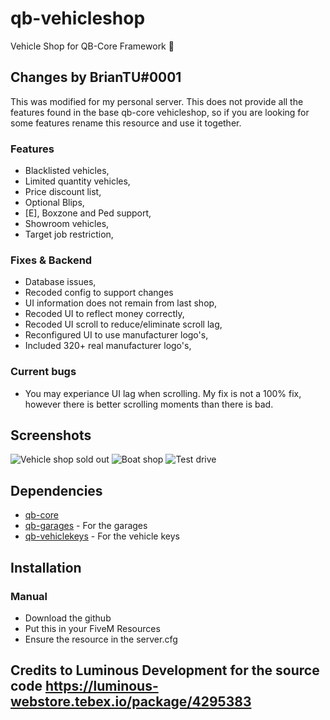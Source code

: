 # qb-vehicleshop
Vehicle Shop for QB-Core Framework :car:

## Changes by BrianTU#0001
This was modified for my personal server. This does not provide all the features found in the base qb-core vehicleshop, so if you are looking for some features rename this resource and use it together.

### Features
- Blacklisted vehicles,
- Limited quantity vehicles,
- Price discount list,
- Optional Blips,
- [E], Boxzone and Ped support,
- Showroom vehicles,
- Target job restriction,

### Fixes & Backend
- Database issues,
- Recoded config to support changes
- UI information does not remain from last shop,
- Recoded UI to reflect money correctly,
- Recoded UI scroll to reduce/eliminate scroll lag,
- Reconfigured UI to use manufacturer logo's,
- Included 320+ real manufacturer logo's,

### Current bugs
- You may experiance UI lag when scrolling. My fix is not a 100% fix, however there is better scrolling moments than there is bad.

## Screenshots
![Vehicle shop sold out](https://cdn.discordapp.com/attachments/995530981400395847/1056051686642286613/image.png)
![Boat shop](https://cdn.discordapp.com/attachments/995530981400395847/1056051686927519824/image.png)
![Test drive](https://imgur.com/omvRCbG.png)

## Dependencies
- [qb-core](https://github.com/qbcore-framework/qb-core)
- [qb-garages](https://github.com/qbcore-framework/qb-garages) - For the garages
- [qb-vehiclekeys](https://github.com/qbcore-framework/qb-vehiclekeys) - For the vehicle keys



## Installation
### Manual
- Download the github
- Put this in your FiveM Resources
- Ensure the resource in the server.cfg

## Credits to Luminous Development for the source code https://luminous-webstore.tebex.io/package/4295383
